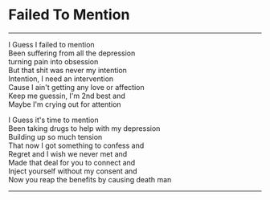 # Failed To Mention

---

I Guess I failed to mention  
Been suffering from all the depression  
turning pain into obsession  
But that shit was never my intention  
Intention, I need an intervention  
Cause I ain't getting any love or affection  
Keep me guessin, I'm 2nd best and  
Maybe I'm crying out for attention

I Guess it's time to mention  
Been taking drugs to help with my depression  
Building up so much tension  
That now I got something to confess and  
Regret and I wish we never met and  
Made that deal for you to connect and  
Inject yourself without my consent and  
Now you reap the benefits by causing death man

---
